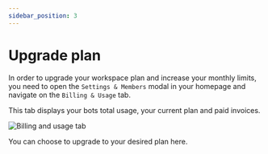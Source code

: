```yaml
---
sidebar_position: 3
---
```


# Upgrade plan

In order to upgrade your workspace plan and increase your monthly limits, you need to open the `Settings & Members` modal in your homepage and navigate on the `Billing & Usage` tab.

This tab displays your bots total usage, your current plan and paid invoices.

<img src="/img/workspace/billing.jpeg" alt="Billing and usage tab" />

You can choose to upgrade to your desired plan here.
